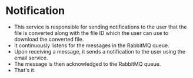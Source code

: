 # Notification

- This service is responsible for sending notifications to the user that the file is converted along with the file ID which the user can use to download the converted file.
- It continuously listens for the messages in the RabbitMQ queue.
- Upon receiving a message, it sends a notification to the user using the email service.
- The message is then acknowledged to the RabbitMQ queue.
- That's it.
